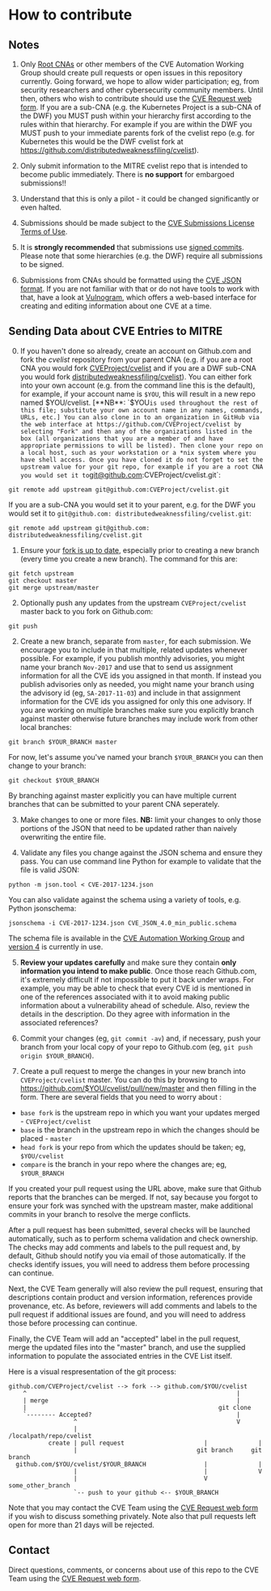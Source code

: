 # How to contribute

## Notes

1.  Only [Root CNAs](https://cve.mitre.org/cve/cna.html) or other members of the CVE Automation Working Group should create
pull requests or open issues in this repository currently.  Going
forward, we hope to allow wider participation; eg, from
security researchers and other cybersecurity
community members.  Until then, others who wish to contribute should
use the [CVE Request web form](https://cveform.mitre.org). If you are a sub-CNA (e.g. the Kubernetes Project is a sub-CNA of the DWF) you MUST push within your hierarchy first according to the rules within that hierarchy. For example if you are within the DWF you MUST push to your immediate parents fork of the cvelist repo (e.g. for Kubernetes this would be the DWF cvelist fork at https://github.com/distributedweaknessfiling/cvelist).  

2.  Only submit information to the MITRE cvelist repo that is intended to become public
immediately.  There is **no support** for embargoed submissions!!

3.  Understand that this is only a pilot - it could be changed
significantly or even halted. 

4.  Submissions should be made subject to the [CVE Submissions
License Terms of Use](https://cve.mitre.org/about/termsofuse.html). 

5.  It is **strongly recommended** that submissions use [signed
commits](https://help.github.com/articles/signing-commits-with-gpg/). Please note that some hierarchies (e.g. the DWF) require all submissions to be signed. 

6.  Submissions from CNAs should be formatted using the [CVE JSON
format](https://github.com/CVEProject/automation-working-group/tree/master/cve_json_schema). 
If you are not familiar with that or do not have tools to work with
that, have a look at [Vulnogram](https://vulnogram.github.io/), which
offers a web-based interface for creating and editing information
about one CVE at a time. 


## Sending Data about CVE Entries to MITRE

0. If you haven't done so already, create an account on Github.com
and fork the _cvelist_ repository from your parent CNA (e.g. if you are a root CNA you would fork [CVEProject/cvelist](https://github.com/CVEProject/cvelist/) and if you are a DWF sub-CNA you would fork [distributedweaknessfiling/cvelist](https://github.com/distributedweaknessfiling/cvelist)). You can either fork into your own account (e.g. from the command line this is the default), for example, if your account name
is `$YOU`, this will result in a new repo named $YOU/cvelist. 
[**NB**: `$YOU` is used throughout the rest of this file; substitute
your own account name in any names, commands, URLs, etc.] You can also clone in to an organization
in GitHub via the web interface at https://github.com/CVEProject/cvelist by selecting "Fork" and then any of the organizations listed in the box (all organizations that you are a member of and have appropriate permissions to will be listed). Then clone your repo on a local host, such as your workstation or a *nix system where you have shell access. Once you have cloned it do not forget to set the upstream value for your git repo, for example if you are a root CNA you would set it to `git@github.com:CVEProject/cvelist.git`: 

```
git remote add upstream git@github.com:CVEProject/cvelist.git
```

If you are a sub-CNA you would set it to your parent, e.g. for the DWF you would set it to `git@github.com: distributedweaknessfiling/cvelist.git`: 

```
git remote add upstream git@github.com: distributedweaknessfiling/cvelist.git
```

1. Ensure your [fork is up to
date](https://help.github.com/articles/syncing-a-fork/), especially
prior to creating a new branch (every time you create a new branch). The command for this are:

```
git fetch upstream
git checkout master
git merge upstream/master
```

2. Optionally push any updates from the upstream `CVEProject/cvelist` 
master back to you fork on Github.com:

```
git push
```

2. Create a new branch, separate from `master`, for each submission. 
We encourage you to include in that multiple, related updates whenever
possible.  For example, if you publish monthly advisories, you might
name your branch `Nov-2017` and use that to send us assignment
information for all the CVE ids you assigned in that month.  If
instead you publish advisories only as needed, you might name your
branch using the advisory id (eg, `SA-2017-11-03`) and include in 
that assignment information for the CVE ids you assigned for only
this one advisory. If you are working on multiple branches make sure you explicitly branch against master otherwise future branches may include work from other local branches:

```
git branch $YOUR_BRANCH master
```

For now, let's assume you've named your branch `$YOUR_BRANCH` you can then change to your branch:

```
git checkout $YOUR_BRANCH
```

By branching against master explicitly you can have multiple current branches that can be submitted to your parent CNA seperately. 

3. Make changes to one or more files.  **NB:** limit your changes to
only those portions of the JSON that need to be updated rather than
naively overwriting the entire file. 

4. Validate any files you change against the JSON schema and 
ensure they pass. You can use command line Python for example to validate that the file is valid JSON:

```
python -m json.tool < CVE-2017-1234.json
```

You can also validate against the schema using a variety of tools, e.g. Python jsonschema:

```
jsonschema -i CVE-2017-1234.json CVE_JSON_4.0_min_public.schema
```

The schema file is available in the [CVE Automation Working Group](https://github.com/CVEProject/automation-working-group/tree/master/cve_json_schema) and [version 4](https://raw.githubusercontent.com/CVEProject/automation-working-group/master/cve_json_schema/CVE_JSON_4.0_min_public.schema) is currently in use.


5. **Review your updates carefully** and make sure they contain
**only information you intend to make public**.  Once those reach
Github.com, it's extremely difficult if not impossible to put it back
under wraps.  For example, you may be able to check that every CVE id
is mentioned in one of the references associated with it to avoid
making public information about a vulnerability ahead of schedule. 
Also, review the details in the description.  Do they agree with
information in the associated references?

6.  Commit your changes (eg, `git commit -av`) and, if necessary, push
your branch from your local copy of your repo to Github.com (eg, `git
push origin $YOUR_BRANCH`). 

7.  Create a pull request to merge the changes in your new branch into
`CVEProject/cvelist` master.  You can do this by browsing to
https://github.com/$YOU/cvelist/pull/new/master and then filling in
the form.  There are several fields that you need to worry about :

* `base fork` is the upstream repo in which you want your updates merged - `CVEProject/cvelist`
* `base` is the branch in the upstream repo in which the changes should be placed - `master`
* `head fork` is your repo from which the updates should be taken; eg, `$YOU/cvelist`
* `compare` is the branch in your repo where the changes are; eg, `$YOUR_BRANCH`

If you created your pull request using the URL above, make sure that
Github reports that the branches can be merged.  If not, say because
you forgot to ensure your fork was synched with the upstream master,
make additional commits in your branch to resolve the merge conflicts. 

After a pull request has been submitted, several checks will be
launched automatically, such as to perform schema validation and check
ownership.  The checks may add comments and labels to the pull request
and, by default, Github should notify you via email of those
automatically.  If the checks identify issues, you will need to
address them before processing can continue. 

Next, the CVE Team generally will also review the pull request,
ensuring that descriptions contain product and version information,
references provide provenance, etc.  As before, reviewers will add
comments and labels to the pull request if additional issues are
found, and you will need to address those before processing can
continue. 

Finally, the CVE Team will add an "accepted" label in the pull
request, merge the updated files into the "master" branch, and use the
supplied information to populate the associated entries in the CVE
List itself. 

Here is a visual respresentation of the git process:

```
github.com/CVEProject/cvelist --> fork --> github.com/$YOU/cvelist
    ^                                                          |
    | merge                                                    |
    |                                                     git clone
    `-------- Accepted?                                        |
                  ^                                            V
                  |                                /localpath/repo/cvelist
           create | pull request                      |              |
                  |                                 git branch     git branch
  github.com/$YOU/cvelist/$YOUR_BRANCH                |              |
                  |                                   |              V
                  |                                   V             some_other_branch
                  `-- push to your github <-- $YOUR_BRANCH
```

Note that you may contact the CVE Team using the [CVE Request web
form](https://cveform.mitre.org) if you wish to discuss something
privately.  Note also that pull requests left open for more than 21
days will be rejected. 


## Contact

Direct questions, comments, or concerns about use of this repo to the CVE
Team using the [CVE Request web form](https://cveform.mitre.org). 


